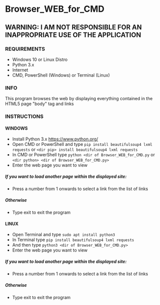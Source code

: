 # Browser_WEB_for_CMD
## WARNING: I AM NOT RESPONSIBLE FOR AN INAPPROPRIATE USE OF THE APPLICATION
### REQUIREMENTS
- Windows 10 or Linux Distro
- Python 3.x
- Internet
- CMD, PowerShell (Windows) or Terminal (Linux)
### INFO
This program browses the web by displaying everything contained in the HTML5 page "body" tag and links
### INSTRUCTIONS
#### WINDOWS
- Install Python 3.x https://www.python.org/
- Open CMD or PowerShell and type `pip install beautifulsoup4 lxml requests` or `<dir pip> install beautifulsoup4 lxml requests`
- In CMD or PowerShell type `python <dir of Browser_WEB_for_CMD.py` or `<dir python> <dir of Browser_WEB_for_CMD.py>`
- Enter the web page you want to view
##### If you want to load another page within the displayed site:
- Press a number from 1 onwards to select a link from the list of links
##### Otherwise
- Type exit to exit the program
#### LINUX
- Open Terminal and type `sudo apt install python3`
- In Terminal type `pip install beautifulsoup4 lxml requests`
- And then type `python3 <dir of Browser_WEB_for_CMD.py>`
- Enter the web page you want to view
##### If you want to load another page within the displayed site:
- Press a number from 1 onwards to select a link from the list of links
##### Otherwise
- Type exit to exit the program
